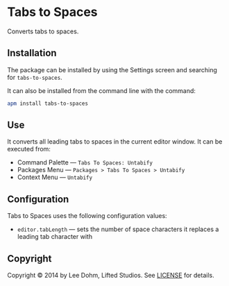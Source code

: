 # Tabs to Spaces

Converts tabs to spaces.

## Installation

The package can be installed by using the Settings screen and searching for `tabs-to-spaces`.

It can also be installed from the command line with the command:

```bash
apm install tabs-to-spaces
```

## Use

It converts all leading tabs to spaces in the current editor window. It can be executed from:

* Command Palette &mdash; `Tabs To Spaces: Untabify`
* Packages Menu &mdash; `Packages > Tabs To Spaces > Untabify`
* Context Menu &mdash; `Untabify`

## Configuration

Tabs to Spaces uses the following configuration values:

* `editor.tabLength` &mdash; sets the number of space characters it replaces a leading tab character with

## Copyright

Copyright &copy; 2014 by Lee Dohm, Lifted Studios. See [LICENSE](https://github.com/lee-dohm/tabs-to-spaces/blob/master/LICENSE.md) for details.
